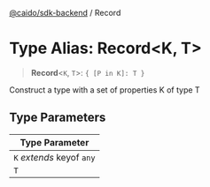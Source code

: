 [@caido/sdk-backend](../index.md) / Record

# Type Alias: Record\<K, T\>

> **Record**\<`K`, `T`\>: `{ [P in K]: T }`

Construct a type with a set of properties K of type T

## Type Parameters

| Type Parameter |
| ------ |
| `K` *extends* keyof `any` |
| `T` |
